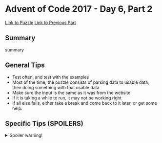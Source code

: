 # Advent of Code 2017 - Day 6, Part 2

[Link to Puzzle](https://adventofcode.com/2017/day/6#part2)
[Link to Previous Part](https://github.com/CodingAP/unofficial-aoc-syllabus/blob/main/years/2017/day6/part1.md)

## Summary
summary

## General Tips
- Test often, and test with the examples
- Most of the time, the puzzle consists of parsing data to usable data, then doing something with that usable data
- Make sure the input is the same as it was from the website
- If it is taking a while to run, it may not be working right
- If all else fails, either take a break and come back to it later, or get some help.

## Specific Tips (SPOILERS)
<details> <summary>Spoiler warning!</summary>

specific tips

</details>
